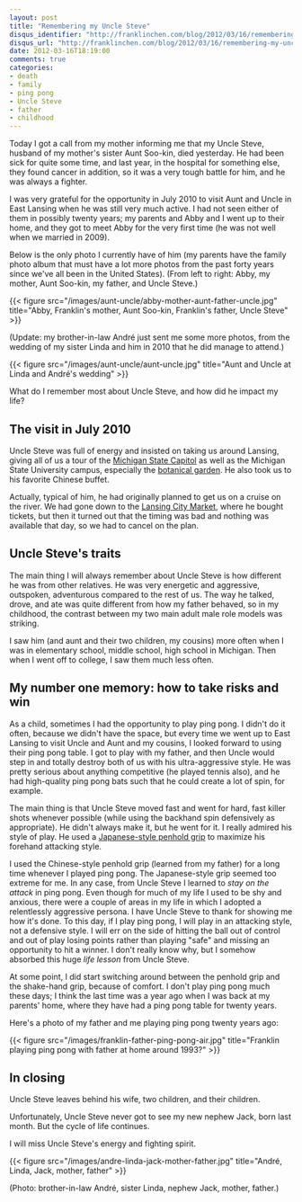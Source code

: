 ```yaml
---
layout: post
title: "Remembering my Uncle Steve"
disqus_identifier: "http://franklinchen.com/blog/2012/03/16/remembering-my-uncle-steve/"
disqus_url: "http://franklinchen.com/blog/2012/03/16/remembering-my-uncle-steve/"
date: 2012-03-16T18:19:00
comments: true
categories:
- death
- family
- ping pong
- Uncle Steve
- father
- childhood
---
```

Today I got a call from my mother informing me that my Uncle Steve, husband of my mother's sister Aunt Soo-kin, died yesterday. He had been sick for quite some time, and last year, in the hospital for something else, they found cancer in addition, so it was a very tough battle for him, and he was always a fighter.

I was very grateful for the opportunity in July 2010 to visit Aunt and Uncle in East Lansing when he was still very much active. I had not seen either of them in possibly twenty years; my parents and Abby and I went up to their home, and they got to meet Abby for the very first time (he was not well when we married in 2009).

Below is the only photo I currently have of him (my parents have the family photo album that must have a lot more photos from the past forty years since we've all been in the United States). (From left to right: Abby, my mother, Aunt Soo-kin, my father, and Uncle Steve.)

{{< figure src="/images/aunt-uncle/abby-mother-aunt-father-uncle.jpg" title="Abby, Franklin's mother, Aunt Soo-kin, Franklin's father, Uncle Steve" >}}

(Update: my brother-in-law André just sent me some more photos, from the wedding of my sister Linda and him in 2010 that he did manage to attend.)

{{< figure src="/images/aunt-uncle/aunt-uncle.jpg" title="Aunt and Uncle at Linda and André's wedding" >}}

What do I remember most about Uncle Steve, and how did he impact my life?

<!--more-->

## The visit in July 2010

Uncle Steve was full of energy and insisted on taking us around Lansing, giving all of us a tour of the [Michigan State Capitol](http://en.wikipedia.org/wiki/Michigan_State_Capitol) as well as the Michigan State University campus, especially the [botanical garden](http://www.cpa.msu.edu/beal/). He also took us to his favorite Chinese buffet.

Actually, typical of him, he had originally planned to get us on a cruise on the river. We had gone down to the [Lansing City Market](http://www.lansingcitymarket.com/), where he bought tickets, but then it turned out that the timing was bad and nothing was available that day, so we had to cancel on the plan.

## Uncle Steve's traits

The main thing I will always remember about Uncle Steve is how different he was from other relatives. He was very energetic and aggressive, outspoken, adventurous compared to the rest of us. The way he talked, drove, and ate was quite different from how my father behaved, so in my childhood, the contrast between my two main adult male role models was striking.

I saw him (and aunt and their two children, my cousins) more often when I was in elementary school, middle school, high school in Michigan. Then when I went off to college, I saw them much less often.

## My number one memory: how to take risks and win

As a child, sometimes I had the opportunity to play ping pong. I didn't do it often, because we didn't have the space, but every time we went up to East Lansing to visit Uncle and Aunt and my cousins, I looked forward to using their ping pong table. I got to play with my father, and then Uncle would step in and totally destroy both of us with his ultra-aggressive style. He was pretty serious about anything competitive (he played tennis also), and he had high-quality ping pong bats such that he could create a lot of spin, for example.

The main thing is that Uncle Steve moved fast and went for hard, fast killer shots whenever possible (while using the backhand spin defensively as appropriate). He didn't always make it, but he went for it. I really admired his style of play. He used a [Japanese-style penhold grip](http://tabletennis.about.com/od/griptypes/a/jkpenholdgrip.htm) to maximize his forehand attacking style.

I used the Chinese-style penhold grip (learned from my father) for a long time whenever I played ping pong. The Japanese-style grip seemed too extreme for me. In any case, from Uncle Steve I learned to *stay on the attack* in ping pong. Even though for much of my life I used to be shy and anxious, there were a couple of areas in my life in which I adopted a relentlessly aggressive persona. I have Uncle Steve to thank for showing me how it's done. To this day, if I play ping pong, I will play in an attacking style, not a defensive style. I will err on the side of hitting the ball out of control and out of play losing points rather than playing "safe" and missing an opportunity to hit a winner. I don't really know why, but I somehow absorbed this huge *life lesson* from Uncle Steve.

At some point, I did start switching around between the penhold grip and the shake-hand grip, because of comfort. I don't play ping pong much these days; I think the last time was a year ago when I was back at my parents' home, where they have had a ping pong table for twenty years.

Here's a photo of my father and me playing ping pong twenty years ago:

{{< figure src="/images/franklin-father-ping-pong-air.jpg" title="Franklin playing ping pong with father at home around 1993?" >}}

## In closing

Uncle Steve leaves behind his wife, two children, and their children.

Unfortunately, Uncle Steve never got to see my new nephew Jack, born last month. But the cycle of life continues.

I will miss Uncle Steve's energy and fighting spirit.

{{< figure src="/images/andre-linda-jack-mother-father.jpg" title="André, Linda, Jack, mother, father" >}}

(Photo: brother-in-law André, sister Linda, nephew Jack, mother, father.)
